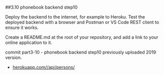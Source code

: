 ##3.10 phonebook backend step10

Deploy the backend to the internet, for example to Heroku.
Test the deployed backend with a browser and Postman or VS Code REST client to ensure it works.

Create a README.md at the root of your repository, and add a link to your online application to it.

commit part3-10 - phonebook backend step10
previously uploaded 2019 version.
- [herokuapp.com//api/persons/][url1]

[url1]: https://shielded-thicket-14811.herokuapp.com/api/persons/
